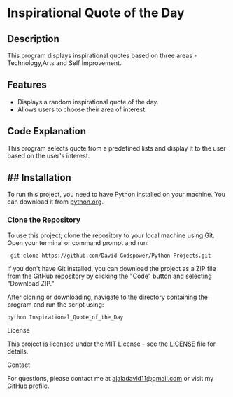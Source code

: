 # Inspirational Quote of the Day

## Description
This program displays inspirational quotes based on three areas - Technology,Arts and Self Improvement.

## Features
- Displays a random inspirational quote of the day.
- Allows users to choose their area of interest.

## Code Explanation 
This program selects quote from a predefined lists and display it to the user based on the user's interest.

## ## Installation
To run this project, you need to have Python installed on your machine. You can download it from [python.org](https://www.python.org/downloads/).

### Clone the Repository
To use this project, clone the repository to your local machine using Git. Open your terminal or command prompt and run:

`
git clone https://github.com/David-Godspower/Python-Projects.git`

If you don't have Git installed, you can download the project as a ZIP file from the GitHub repository by clicking the "Code" button and selecting "Download ZIP."

After cloning or downloading, navigate to the directory containing the program and run the script using:

`python Inspirational_Quote_of_the_Day`

License

This project is licensed under the MIT License - see the [LICENSE](LICENSE) file for details.

Contact

For questions, please contact me at ajaladavid11@gmail.com or visit my GitHub profile.
